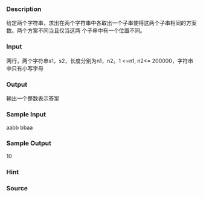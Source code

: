 
### Description
给定两个字符串，求出在两个字符串中各取出一个子串使得这两个子串相同的方案数。两个方案不同当且仅当这两
个子串中有一个位置不同。

### Input
两行，两个字符串s1，s2，长度分别为n1，n2。1 <=n1, n2<= 200000，字符串中只有小写字母

### Output
输出一个整数表示答案

### Sample Input
aabb
bbaa
### Sample Output
10
### Hint

### Source
